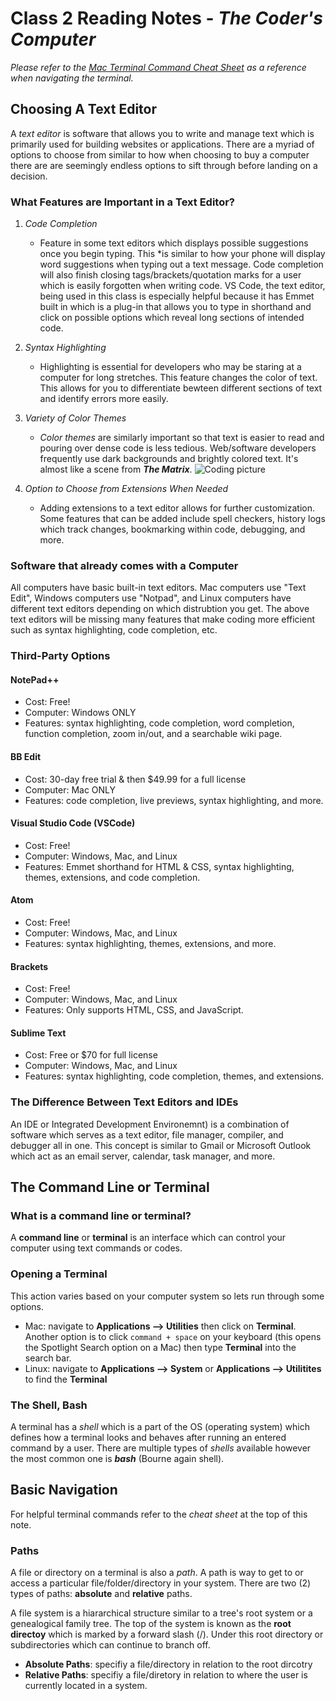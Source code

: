 # Class 2 Reading Notes - *The Coder's Computer*

*Please refer to the [Mac Terminal Command Cheat Sheet](https://www.makeuseof.com/tag/mac-terminal-commands-cheat-sheet/) as a reference when navigating the terminal.*

## Choosing A Text Editor

A *text editor* is software that allows you to write and manage text which is primarily used for building websites or applications. There are a myriad of options to choose from similar to how when choosing to buy a computer there are are seemingly endless options to sift through before landing on a decision. 

### **What Features are Important in a Text Editor?**

 1. *Code Completion*
    - Feature in some text editors which displays possible suggestions once you begin typing. This *is similar to how your phone will display word suggestions when typing out a text message. Code completion will also finish closing tags/brackets/quotation marks for a user which is easily forgotten when writing code. VS Code, the text editor, being used in this class is especially helpful because it has Emmet built in which is a plug-in that allows you to type in shorthand and click on possible options which reveal long sections of intended code.

2. *Syntax Highlighting*
    - Highlighting is essential for developers who may be staring at a computer for long stretches. This feature changes the color of text. This allows for you to differentiate bewteen different sections of text and identify errors more easily.

3. *Variety of Color Themes*
    - *Color themes* are similarly important so that text is easier to read and pouring over dense code is less tedious. Web/software developers frequently use dark backgrounds and brightly colored text. It's almost like a scene from ***The Matrix***. ![Coding picture](https://images.pexels.com/photos/546819/pexels-photo-546819.jpeg?auto=compress&cs=tinysrgb&w=800)

4. *Option to Choose from Extensions When Needed*
    - Adding extensions to a text editor allows for further customization. Some features that can be added include spell checkers, history logs which track changes, bookmarking within code, debugging, and more.

### Software that already comes with a Computer

All computers have basic built-in text editors. Mac computers use "Text Edit", Windows computers use "Notpad", and Linux computers have different text editors depending on which distrubtion you get. The above text editors will be missing many features that make coding more efficient such as syntax highlighting, code completion, etc.

### Third-Party Options

#### NotePad++

- Cost: Free!
- Computer: Windows ONLY
- Features: syntax highlighting, code completion, word completion, function completion, zoom in/out, and a searchable wiki page. 

#### BB Edit

- Cost: 30-day free trial & then $49.99 for a full license
- Computer: Mac ONLY
- Features: code completion, live previews, syntax highlighting, and more.

#### Visual Studio Code (VSCode)

- Cost: Free!
- Computer: Windows, Mac, and Linux
- Features: Emmet shorthand for HTML & CSS, syntax highlighting, themes, extensions, and code completion.

#### Atom

- Cost: Free!
- Computer: Windows, Mac, and Linux
- Features: syntax highlighting, themes, extensions, and more.

#### Brackets

- Cost: Free!
- Computer: Windows, Mac, and Linux
- Features: Only supports HTML, CSS, and JavaScript.

#### Sublime Text

- Cost: Free or $70 for full license
- Computer: Windows, Mac, and Linux
- Features: syntax highlighting, code completion, themes, and extensions.

### The Difference Between Text Editors and IDEs

An IDE or Integrated Development Environemnt) is a combination of software which serves as a text editor, file manager, compiler, and debugger all in one. This concept is similar to Gmail or Microsoft Outlook which act as an email server, calendar, task manager, and more.

## The Command Line or Terminal

### What is a command line or terminal?

A **command line** or **terminal** is an interface which can control your computer using text commands or codes.

### Opening a Terminal

This action varies based on your computer system so lets run through some options.

- Mac: navigate to **Applications --> Utilities** then click on **Terminal**. Another option is to click `command + space` on your keyboard (this opens the Spotlight Search option on a Mac) then type **Terminal** into the search bar.
- Linux: navigate to **Applications --> System** or **Applications --> Utilitites** to find the **Terminal**

### The Shell, Bash

A terminal has a *shell* which is a part of the OS (operating system) which defines how a terminal looks and behaves after running an entered command by a user. There are multiple types of *shells* available however the most common one is ***bash*** (Bourne again shell).

## Basic Navigation

For helpful terminal commands refer to the *cheat sheet* at the top of this note.

### Paths

A file or directory on a terminal is also a *path*. A path is way to get to or access a particular file/folder/directory in your system. There are two (2) types of paths: **absolute** and **relative** paths.

A file system is a hiararchical structure similar to a tree's root system or a genealogical family tree. The top of the system is known as the **root directoy** which is marked by a forward slash (/). Under this root directory or subdirectories which can continue to branch off.

- **Absolute Paths**: specifiy a file/directory in relation to the root dircotry
- **Relative Paths**: specifiy a file/diretory in relation to where the user is currently located in a system.
